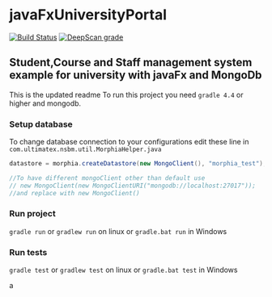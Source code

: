# javaFxUniversityPortal
[![Build Status](https://travis-ci.org/lakinduakash/javaFxUniversityPortal.svg?branch=master)](https://travis-ci.org/lakinduakash/javaFxUniversityPortal)
[![DeepScan grade](https://deepscan.io/api/projects/3073/branches/24593/badge/grade.svg)](https://deepscan.io/dashboard#view=project&pid=3073&bid=24593)
## Student,Course and Staff management system example for university with javaFx and MongoDb
This is the updated readme
To run this project you need `gradle 4.4` or higher and mongodb.

### Setup database

To change database connection to your configurations edit these line in `com.ultimatex.nsbm.util.MorphiaHelper.java`
```java
datastore = morphia.createDatastore(new MongoClient(), "morphia_test"); //change database name if you want

//To have different mongoClient other than default use 
// new MongoClient(new MongoClientURI("mongodb://localhost:27017"));
//and replace with new MongoClient()
```
### Run project

`gradle run` or `gradlew run` on linux or `gradle.bat run` in Windows

### Run tests

`gradle test` or `gradlew test` on linux or `gradle.bat test` in Windows

a
